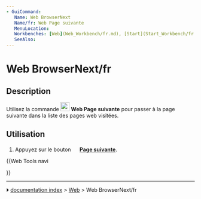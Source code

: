 ```yaml
---
- GuiCommand:
   Name: Web BrowserNext
   Name/fr: Web Page suivante
   MenuLocation: 
   Workbenches: [Web](Web_Workbench/fr.md), [Start](Start_Workbench/fr.md)
   SeeAlso: 
---
```


# Web BrowserNext/fr

## Description

Utilisez la commande <img alt="" src=images/Web_BrowserNext.svg  style="width:24px;"> **Web Page suivante** pour passer à la page suivante dans la liste des pages web visitées.

## Utilisation

1.  Appuyez sur le bouton **<img src="images/Web_BrowserNext.svg" width=16px> [Page suivante](Web_BrowserNext/fr.md)**.





{{Web Tools navi

}}



---
⏵ [documentation index](../README.md) > [Web](Web_Workbench.md) > Web BrowserNext/fr
